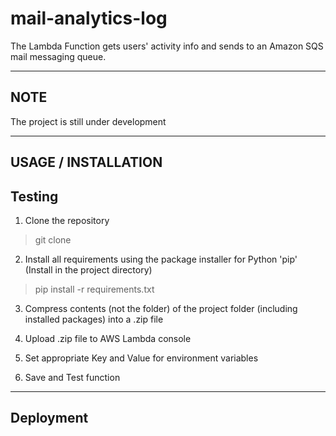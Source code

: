 mail-analytics-log
===================
The Lambda Function gets users' activity info and sends to an Amazon SQS mail messaging queue.
*************


## NOTE
The project is still under development
*************

## USAGE / INSTALLATION
## Testing
1. Clone the repository
> git clone <URL>

2. Install all requirements using the package installer for Python 'pip' (Install in the project directory)
> pip install -r requirements.txt

3. Compress contents (not the folder) of the project folder (including installed packages) into a .zip file

4. Upload .zip file to AWS Lambda console

5. Set appropriate Key and Value for environment variables

6. Save and Test function
*************

## Deployment


